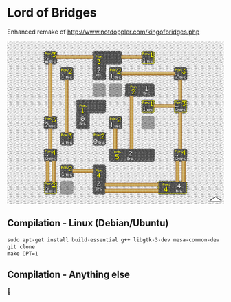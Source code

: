 # Lord of Bridges

Enhanced remake of http://www.notdoppler.com/kingofbridges.php

![Screenshot](https://github.com/Alcaro/bridges/blob/master/pic.png)

## Compilation - Linux (Debian/Ubuntu)

```
sudo apt-get install build-essential g++ libgtk-3-dev mesa-common-dev
git clone
make OPT=1
```

## Compilation - Anything else

💩
